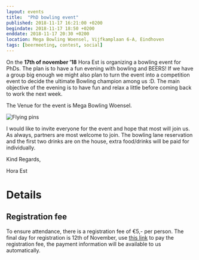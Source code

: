 ```yaml
---
layout: events
title:  "PhD bowling event"
published: 2018-11-17 16:21:00 +0200
begindate: 2018-11-17 18:50 +0200
enddate: 2018-11-17 20:30 +0200
location: Mega Bowling Woensel, Vijfkamplaan 6-A, Eindhoven
tags: [beermeeting, contest, social]
---
```

On the **17th of november ’18** Hora Est is organizing a bowling event for PhDs. The plan is to have a fun evening with bowling and BEERS! If we have a group big enough we might also plan to turn the event into a competition event to decide the ultimate Bowling champion among us :D. The main objective of the evening is to have fun and relax a little before coming back to work the next week.

The Venue for the event is Mega Bowling Woensel.

![Flying pins](https://upload.wikimedia.org/wikipedia/commons/b/b1/FlyingPins.jpg)

I would like to invite everyone for the event and hope that most will join us. As always, partners are most welcome to join.  The bowling lane reservation and the first two drinks are on the house, extra food/drinks will be paid for individually.

Kind Regards,

Hora Est

# Details

## Registration fee

To ensure attendance, there is a registration fee of €5,- per person. The final day for registration is 12th of November, use [this link][tikkie-link] to pay the registration fee, the payment information will be available to us automatically.

[tikkie-link]: https://tikkie.me/pay/dqpbeo79blshia6geq60